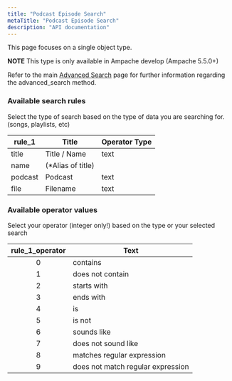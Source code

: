 ```yaml
---
title: "Podcast Episode Search"
metaTitle: "Podcast Episode Search"
description: "API documentation"
---
```


This page focuses on a single object type.

**NOTE** This type is only available in Ampache develop (Ampache 5.5.0+)

Refer to the main [Advanced Search](https://ampache.org/api/api-advanced-search) page for further information regarding the advanced_search method.

### Available search rules

Select the type of search based on the type of data you are searching for. (songs, playlists, etc)

| rule_1                   | Title                     | Operator Type     |
|--------------------------|---------------------------|-------------------|
| title                    | Title / Name              | text              |
| name                     | (*Alias of title)         |                   |
| podcast                  | Podcast                   | text              |
| file                     | Filename                  | text              |

### Available operator values

Select your operator (integer only!) based on the type or your selected search

| rule_1_operator | Text                              |
|:---------------:|-----------------------------------|
|        0        | contains                          |
|        1        | does not contain                  |
|        2        | starts with                       |
|        3        | ends with                         |
|        4        | is                                |
|        5        | is not                            |
|        6        | sounds like                       |
|        7        | does not sound like               |
|        8        | matches regular expression        |
|        9        | does not match regular expression |
